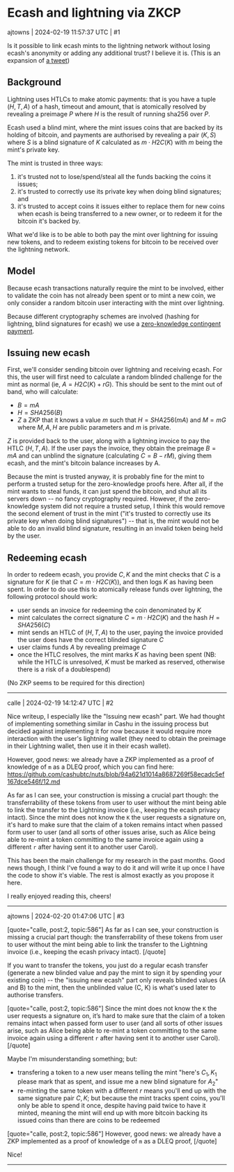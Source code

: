 # Ecash and lightning via ZKCP

ajtowns | 2024-02-19 11:57:37 UTC | #1

Is it possible to link ecash mints to the lightning network without losing ecash's anonymity or adding any additional trust? I believe it is. (This is an expansion of [a tweet](https://twitter.com/ajtowns/status/1748866818067116506))

## Background

Lightning uses HTLCs to make atomic payments: that is you have a tuple $(H, T, A)$ of a hash, timeout and amount, that is atomically resolved by revealing a preimage $P$ where $H$ is the result of running sha256 over $P$.

Ecash used a blind mint, where the mint issues coins that are backed by its holding of bitcoin, and payments are authorised by revealing a pair $(K, S)$ where $S$ is a blind signature of $K$ calculated as $m\cdot H2C(K)$ with $m$ being the mint's private key.

The mint is trusted in three ways:
 1. it's trusted not to lose/spend/steal all the funds backing the coins it issues;
 2. it's trusted to correctly use its private key when doing blind signatures; and
 3. it's trusted to accept coins it issues either to replace them for new coins when ecash is being transferred to a new owner, or to redeem it for the bitcoin it's backed by.

What we'd like is to be able to both pay the mint over lightning for issuing new tokens, and to redeem existing tokens for bitcoin to be received over the lightning network.

## Model

Because ecash transactions naturally require the mint to be involved, either to validate the coin has not already been spent or to mint a new coin, we only consider a random bitcoin user interacting with the mint over lightning.

Because different cryptography schemes are involved (hashing for lightning, blind signatures for ecash) we use a [zero-knowledge contingent payment](https://bitcoincore.org/en/2016/02/26/zero-knowledge-contingent-payments-announcement/).

## Issuing new ecash

First, we'll consider sending bitcoin over lightning and receiving ecash. For this, the user will first need to calculate a random blinded challenge for the mint as normal (ie, $A = H2C(K) + rG$). This should be sent to the mint out of band, who will calculate:

 * $B = mA$
 * $H=SHA256(B)$
 * $Z$ a ZKP that it knows a value $m$ such that $H=SHA256(mA)$ and $M=mG$ where $M,A,H$ are public parameters and $m$ is private.

$Z$ is provided back to the user, along with a lightning invoice to pay the HTLC $(H,T,A)$. If the user pays the invoice, they obtain the preimage $B=mA$ and can unblind the signature (calculating $C=B-rM$), giving them ecash, and the mint's bitcoin balance increases by A.

Because the mint is trusted anyway, it is probably fine for the mint to perform a trusted setup for the zero-knowledge proofs here. After all, if the mint wants to steal funds, it can just spend the bitcoin, and shut all its servers down -- no fancy cryptography required. However, if the zero-knowledge system did not require a trusted setup, I think this would remove the second element of trust in the mint ("it's trusted to correctly use its private key when doing blind signatures") -- that is, the mint would not be able to do an invalid blind signature, resulting in an invalid token being held by the user.

## Redeeming ecash

In order to redeem ecash, you provide $C,K$ and the mint checks that $C$ is a signature for $K$ (ie that $C=m\cdot H2C(K)$), and then logs $K$ as having been spent. In order to do use this to atomically release funds over lightning, the following protocol should work:

 * user sends an invoice for redeeming the coin denominated by $K$
 * mint calculates the correct signature $C=m\cdot H2C(K)$ and the hash $H=SHA256(C)$
 * mint sends an HTLC of $(H,T,A)$ to the user, paying the invoice provided the user does have the correct blinded signature $C$
 * user claims funds $A$ by revealing preimage $C$
 * once the HTLC resolves, the mint marks $K$ as having been spent (NB: while the HTLC is unresolved, $K$ must be marked as reserved, otherwise there is a risk of a doublespend)

(No ZKP seems to be required for this direction)

-------------------------

calle | 2024-02-19 14:12:47 UTC | #2

Nice writeup, I especially like the "Issuing new ecash" part. We had thought of implementing something similar in Cashu in the issuing process but decided against implementing it for now because it would require more interaction with the user's lightning wallet (they need to obtain the preimage in their Lightning wallet, then use it in their ecash wallet).

However, good news: we already have a ZKP implemented as a proof of knowledge of `m` as a DLEQ proof, which you can find here: https://github.com/cashubtc/nuts/blob/94a621d1014a8687269f58ecadc5ef167dce546f/12.md

As far as I can see, your construction is missing a crucial part though: the transferrability of these tokens from user to user without the mint being able to link the transfer to the Lightning invoice (i.e., keeping the ecash privacy intact). Since the mint does not know the `K` the user requests a signature on, it's hard to make sure that the claim of a token remains intact when passed form user to user (and all sorts of other issues arise, such as Alice being able to re-mint a token committing to the same invoice again using a different `r` after having sent it to another user Carol).

This has been the main challenge for my research in the past months. Good news though, I think I've found a way to do it and will write it up once I have the code to show it's viable. The rest is almost exactly as you propose it here.

I really enjoyed reading this, cheers!

-------------------------

ajtowns | 2024-02-20 01:47:06 UTC | #3

[quote="calle, post:2, topic:586"]
As far as I can see, your construction is missing a crucial part though: the transferrability of these tokens from user to user without the mint being able to link the transfer to the Lightning invoice (i.e., keeping the ecash privacy intact).
[/quote]

If you want to transfer the tokens, you just do a regular ecash transfer (generate a new blinded value and pay the mint to sign it by spending your existing coin) -- the "issuing new ecash" part only reveals blinded values (A and B) to the mint, then the unblinded value (C, K) is what's used later to authorise transfers.

[quote="calle, post:2, topic:586"]
Since the mint does not know the `K` the user requests a signature on, it’s hard to make sure that the claim of a token remains intact when passed form user to user (and all sorts of other issues arise, such as Alice being able to re-mint a token committing to the same invoice again using a different `r` after having sent it to another user Carol).
[/quote]

Maybe I'm misunderstanding something; but:

 * transfering a token to a new user means telling the mint "here's $C_1,K_1$ please mark that as spent, and issue me a new blind signature for $A_2$"
 * re-minting the same token with a different $r$ means you'll end up with the same signature pair $C, K$; but because the mint tracks spent coins, you'll only be able to spend it once, despite having paid twice to have it minted, meaning the mint will end up with more bitcoin backing its issued coins than there are coins to be redeemed

[quote="calle, post:2, topic:586"]
However, good news: we already have a ZKP implemented as a proof of knowledge of `m` as a DLEQ proof,
[/quote]

Nice!

-------------------------

